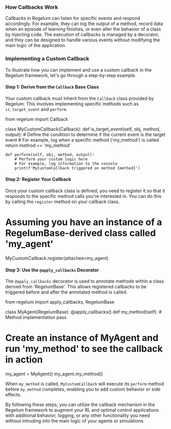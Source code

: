 ### How Callbacks Work

Callbacks in Regelum can listen for specific events and respond accordingly. For example, they can log the output of a method, record data when an episode of learning finishes, or even alter the behavior of a class by injecting code. The execution of callbacks is managed by a decorator, and they can be designed to handle various events without modifying the main logic of the application.

### Implementing a Custom Callback

To illustrate how you can implement and use a custom callback in the Regelum framework, let's go through a step-by-step example.

#### Step 1: Derive from the `Callback` Base Class

Your custom callback must inherit from the `Callback` class provided by Regelum. This involves implementing specific methods such as `is_target_event` and `perform`.

from regelum import Callback

class MyCustomCallback(Callback):
    def is_target_event(self, obj, method, output):
        # Define the condition to determine if the current event is the target event
        # For example, log when a specific method ('my_method') is called
        return method == 'my_method'

    def perform(self, obj, method, output):
        # Perform your custom logic here
        # For example, log information to the console
        print(f'MyCustomCallback triggered on method {method}')


#### Step 2: Register Your Callback

Once your custom callback class is defined, you need to register it so that it responds to the specific method calls you're interested in. You can do this by calling the `register` method on your callback class.

# Assuming you have an instance of a RegelumBase-derived class called 'my_agent'
MyCustomCallback.register(attachee=my_agent)


#### Step 3: Use the `@apply_callbacks` Decorator

The `@apply_callbacks` decorator is used to annotate methods within a class derived from 'RegelumBase'. This allows registered callbacks to be triggered before and after the annotated method is called.

from regelum import apply_callbacks, RegelumBase

class MyAgent(RegelumBase):
    @apply_callbacks()
    def my_method(self):
        # Method implementation
        pass

# Create an instance of MyAgent and run 'my_method' to see the callback in action
my_agent = MyAgent()
my_agent.my_method()


When `my_method` is called, `MyCustomCallback` will execute its `perform` method before `my_method` completes, enabling you to add custom behavior or side effects.

By following these steps, you can utilize the callback mechanism in the Regelum framework to augment your RL and optimal control applications with additional behavior, logging, or any other functionality you need without intruding into the main logic of your agents or simulations.